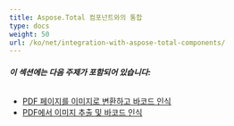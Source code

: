 ```yaml
---
title: Aspose.Total 컴포넌트와의 통합
type: docs
weight: 50
url: /ko/net/integration-with-aspose-total-components/
---
```


###### **이 섹션에는 다음 주제가 포함되어 있습니다:**
- [PDF 페이지를 이미지로 변환하고 바코드 인식](/pdf/ko/net/convert-pdf-pages-to-images-and-recognize-barcodes/)
- [PDF에서 이미지 추출 및 바코드 인식](/pdf/ko/net/extract-images-from-pdf-and-recognize-barcodes/)
